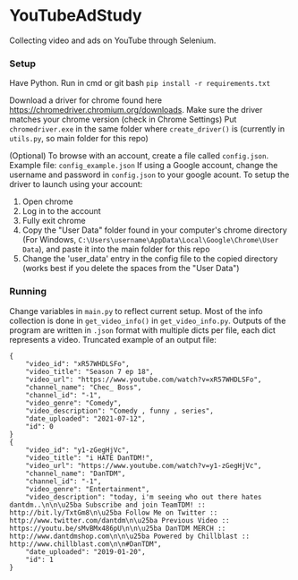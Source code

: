 # YouTubeAdStudy

Collecting video and ads on YouTube through Selenium. 

### Setup

Have Python. Run in cmd or git bash `pip install -r requirements.txt`

Download a driver for chrome found here https://chromedriver.chromium.org/downloads. Make sure the driver matches your chrome version (check in Chrome Settings)
Put `chromedriver.exe` in the same folder where `create_driver()` is (currently in `utils.py`, so main folder for this repo)

(Optional)
To browse with an account, create a file called `config.json`. Example file: `config_example.json`
If using a Google account, change the username and password in `config.json` to your google acount. To setup the driver to launch using your account:
1. Open chrome
2. Log in to the account
3. Fully exit chrome
4. Copy the "User Data" folder found in your computer's chrome directory (For Windows, `C:\Users\username\AppData\Local\Google\Chrome\User Data`), and paste it into the main folder for this repo 
5. Change the 'user_data' entry in the config file to the copied directory (works best if you delete the spaces from the "User Data")

### Running 

Change variables in `main.py` to reflect current setup. Most of the info collection is done in `get_video_info()` in `get_video_info.py`. Outputs of the program are written in `.json` format with multiple dicts per file, each dict represents a video. Truncated example of an output file:

```
{
    "video_id": "xR57WHDLSFo",
    "video_title": "Season 7 ep 18",
    "video_url": "https://www.youtube.com/watch?v=xR57WHDLSFo",
    "channel_name": "Chec_ Boss",
    "channel_id": "-1",
    "video_genre": "Comedy",
    "video_description": "Comedy , funny , series",
    "date_uploaded": "2021-07-12",
    "id": 0
}
{
    "video_id": "y1-zGegHjVc",
    "video_title": "i HATE DanTDM!",
    "video_url": "https://www.youtube.com/watch?v=y1-zGegHjVc",
    "channel_name": "DanTDM",
    "channel_id": "-1",
    "video_genre": "Entertainment",
    "video_description": "today, i'm seeing who out there hates dantdm..\n\n\u25ba Subscribe and join TeamTDM! :: http://bit.ly/TxtGm8\n\u25ba Follow Me on Twitter :: http://www.twitter.com/dantdm\n\u25ba Previous Video :: https://youtu.be/sMvBMx486pU\n\n\u25ba DanTDM MERCH :: http://www.dantdmshop.com\n\n\u25ba Powered by Chillblast :: http://www.chillblast.com\n\n#DanTDM",
    "date_uploaded": "2019-01-20",
    "id": 1
}
```

